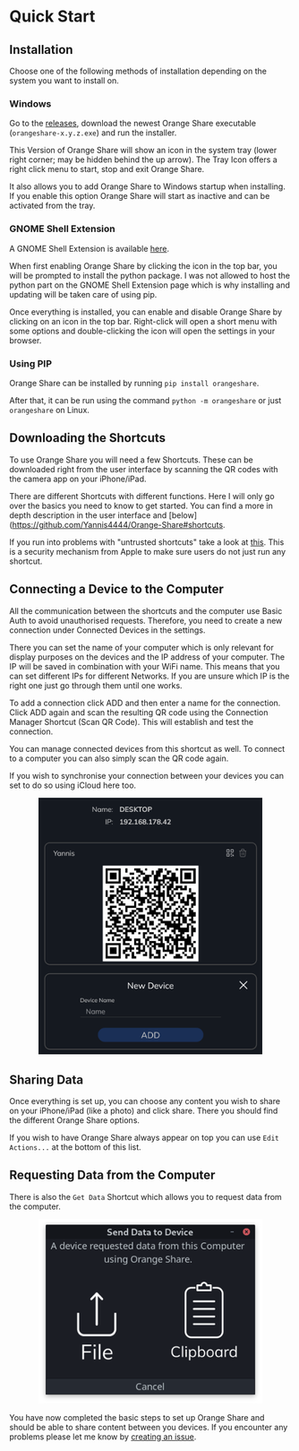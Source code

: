 # Quick Start

## Installation

Choose one of the following methods of installation depending on the system you want to install on.

### Windows

Go to the [releases](https://github.com/Yannis4444/Orange-Share/releases),
download the newest Orange Share executable (`orangeshare-x.y.z.exe`)
and run the installer.

This Version of Orange Share will show an icon in the system tray (lower right corner; may be hidden behind the up arrow).
The Tray Icon offers a right click menu to start, stop and exit Orange Share.

It also allows you to add Orange Share to Windows startup when installing.
If you enable this option Orange Share will start as inactive and can be activated from the tray.

### GNOME Shell Extension

A GNOME Shell Extension is available [here](https://extensions.gnome.org/extension/4469/orange-share/).

When first enabling Orange Share by clicking the icon in the top bar, you will be prompted to install the python package.
I was not allowed to host the python part on the GNOME Shell Extension page which is why installing and updating will be taken care of using pip.

Once everything is installed, you can enable and disable Orange Share by clicking on an icon in the top bar.
Right-click will open a short menu with some options and double-clicking the icon will open the settings in your browser.

### Using PIP

Orange Share can be installed by running `pip install orangeshare`.

After that, it can be run using the command `python -m orangeshare` or just `orangeshare` on Linux.

## Downloading the Shortcuts

To use Orange Share you will need a few Shortcuts.
These can be downloaded right from the user interface by scanning the QR codes with the camera app on your iPhone/iPad.

There are different Shortcuts with different functions.
Here I will only go over the basics you need to know to get started.
You can find a more in depth description in the user interface and [below](https://github.com/Yannis4444/Orange-Share#shortcuts.

If you run into problems with "untrusted shortcuts" take a look at [this](https://github.com/Yannis4444/Orange-Share#untrusted-shortcuts).
This is a security mechanism from Apple to make sure users do not just run any shortcut.

## Connecting a Device to the Computer

All the communication between the shortcuts and the computer use Basic Auth to avoid unauthorised requests.
Therefore, you need to create a new connection under Connected Devices in the settings.

There you can set the name of your computer which is only relevant for display purposes on the devices and the IP address of your computer.
The IP will be saved in combination with your WiFi name.
This means that you can set different IPs for different Networks.
If you are unsure which IP is the right one just go through them until one works.

To add a connection click ADD and then enter a name for the connection.
Click ADD again and scan the resulting QR code using the Connection Manager Shortcut (Scan QR Code).
This will establish and test the connection.

You can manage connected devices from this shortcut as well.
To connect to a computer you can also simply scan the QR code again.

If you wish to synchronise your connection between your devices you can set to do so using iCloud here too.

<p align="center">
    <img alt="add_connection" src="images/add_connection.png" title="add_connection" width="400"/>
</p>

## Sharing Data

Once everything is set up, you can choose any content you wish to share on your iPhone/iPad (like a photo) and click share.
There you should find the different Orange Share options.

If you wish to have Orange Share always appear on top you can use `Edit Actions...` at the bottom of this list.

## Requesting Data from the Computer

There is also the `Get Data` Shortcut which allows you to request data from the computer.

<p align="center">
    <img alt="Get Data Dialog" src="images/get_data.png" width="400"/>
</p>

You have now completed the basic steps to set up Orange Share and should be able to share content between you devices.
If you encounter any problems please let me know by
[creating an issue](https://github.com/Yannis4444/Orange-Share/issues).
